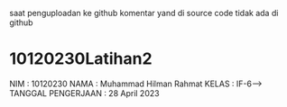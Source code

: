 saat penguploadan ke github komentar yand di source code tidak ada di github
# 10120230Latihan2
NIM : 10120230
NAMA : Muhammad Hilman Rahmat
KELAS : IF-6-->
TANGGAL PENGERJAAN : 28 April 2023
